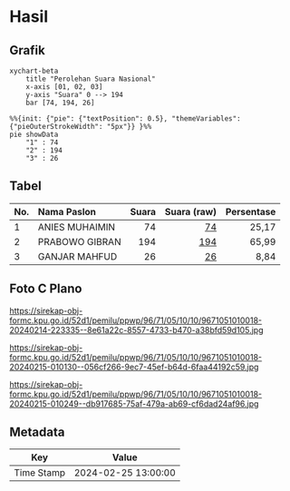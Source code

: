# Hasil

## Grafik

```mermaid
xychart-beta
    title "Perolehan Suara Nasional"
    x-axis [01, 02, 03]
    y-axis "Suara" 0 --> 194
    bar [74, 194, 26]
```

```mermaid
%%{init: {"pie": {"textPosition": 0.5}, "themeVariables": {"pieOuterStrokeWidth": "5px"}} }%%
pie showData
    "1" : 74
    "2" : 194
    "3" : 26
```

## Tabel

| No. | Nama Paslon    | Suara | Suara (raw) | Persentase |
|:--- |:-------------- | -----:| -----------:| ----------:|
| 1   | ANIES MUHAIMIN | 74    | [74][p-1]   | 25,17      |
| 2   | PRABOWO GIBRAN | 194   | [194][p-2]  | 65,99      |
| 3   | GANJAR MAHFUD  | 26    | [26][p-3]   | 8,84       |


[p-1]: https://github.com/gigit-pemilu/pemilu-2024/blob/main/pilpres/hitung-suara/sub/96-papua-barat-daya/sub/71-kota-sorong/sub/05-sorong-utara/sub/1010-matalamagi/sub/018-tps/sub/paslon-1.txt
[p-2]: https://github.com/gigit-pemilu/pemilu-2024/blob/main/pilpres/hitung-suara/sub/96-papua-barat-daya/sub/71-kota-sorong/sub/05-sorong-utara/sub/1010-matalamagi/sub/018-tps/sub/paslon-2.txt
[p-3]: https://github.com/gigit-pemilu/pemilu-2024/blob/main/pilpres/hitung-suara/sub/96-papua-barat-daya/sub/71-kota-sorong/sub/05-sorong-utara/sub/1010-matalamagi/sub/018-tps/sub/paslon-3.txt

## Foto C Plano

https://sirekap-obj-formc.kpu.go.id/52d1/pemilu/ppwp/96/71/05/10/10/9671051010018-20240214-223335--8e61a22c-8557-4733-b470-a38bfd59d105.jpg

https://sirekap-obj-formc.kpu.go.id/52d1/pemilu/ppwp/96/71/05/10/10/9671051010018-20240215-010130--056cf266-9ec7-45ef-b64d-6faa44192c59.jpg

https://sirekap-obj-formc.kpu.go.id/52d1/pemilu/ppwp/96/71/05/10/10/9671051010018-20240215-010249--db917685-75af-479a-ab69-cf6dad24af96.jpg


## Metadata

| Key        | Value               |
| ---------- | ------------------- |
| Time Stamp | 2024-02-25 13:00:00 |



